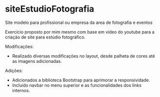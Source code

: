 # siteEstudioFotografia
Site modelo para profissional ou empresa da area de fotografia e eventos

Exercício proposto por mim mesmo com base em vídeo do youtube para a criação de site para estúdio fotográfico.

Modificações:
- Realizado diversas modificações no layout, desde palheta de cores até as imagens adicionadas.

Adições:
- Adicionados a biblioteca Bootstrap para aprimorar a responsividade.
- Incluído navbar no menu superior e as funcionalidades dos links internos.
